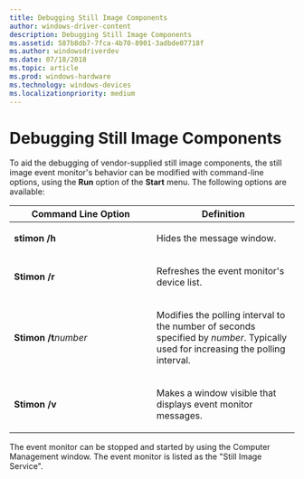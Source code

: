 ```yaml
---
title: Debugging Still Image Components
author: windows-driver-content
description: Debugging Still Image Components
ms.assetid: 587b8db7-7fca-4b70-8901-3adbde07718f
ms.author: windowsdriverdev
ms.date: 07/18/2018
ms.topic: article
ms.prod: windows-hardware
ms.technology: windows-devices
ms.localizationpriority: medium
---
```


# Debugging Still Image Components

To aid the debugging of vendor-supplied still image components, the still image event monitor's behavior can be modified with command-line options, using the **Run** option of the **Start** menu. The following options are available:

<table>
<colgroup>
<col width="50%" />
<col width="50%" />
</colgroup>
<thead>
<tr class="header">
<th>Command Line Option</th>
<th>Definition</th>
</tr>
</thead>
<tbody>
<tr class="odd">
<td><p><strong>stimon /h</strong></p></td>
<td><p>Hides the message window.</p></td>
</tr>
<tr class="even">
<td><p><strong>Stimon /r</strong></p></td>
<td><p>Refreshes the event monitor's device list.</p></td>
</tr>
<tr class="odd">
<td><p><strong>Stimon /t</strong><em>number</em></p></td>
<td><p>Modifies the polling interval to the number of seconds specified by <em>number</em>. Typically used for increasing the polling interval.</p></td>
</tr>
<tr class="even">
<td><p><strong>Stimon /v</strong></p></td>
<td><p>Makes a window visible that displays event monitor messages.</p></td>
</tr>
</tbody>
</table>

The event monitor can be stopped and started by using the Computer Management window. The event monitor is listed as the "Still Image Service".

